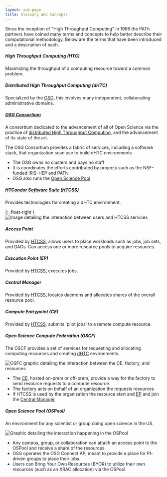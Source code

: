 ```yaml
---
layout: sub-page
title: Glossary and Concepts
---
```


Since the inception of "High Throughput Computing" in 1996 the PATh partners have coined many
terms and concepts to help better describe their computational methodology. Below are the terms
that have been introduced and a description of each.

##### High Throughput Computing (HTC)
Maximizing the throughput of a computing resource toward a common problem.

##### Distributed High Throughput Computing (dHTC)
Specialized by the [OSG](#osg-consortiumosg-htcorg), this involves many independent, collaborating administrative domains.

##### [OSG Consortium](https://osg-htc.org)
A consortium dedicated to the advancement of all of Open Science via the practice of [distributed High Throughput Computing](#distributed-high-throughput-computing-dhtc), and the advancement of its state of the art.

The OSG Consortium provides a fabric of services, including a software stack, that organization scan use to build dHTC environments

- The OSG owns no clusters and pays no staff
- It is coordinates the efforts contributed by projects such as the NSF-funded IRIS-HEP and PATh
- OSG also runs the [Open Science Pool](#open-science-pool-ospool)

##### [HTCondor Software Suite (HTCSS)](https://htcondor.org)
Provides technologies for creating a dHTC environment.

{: .float-right }
![Image detailing the interaction between users and HTCSS services](../images/HTCSS-service-interaction.jpg)

##### Access Point
Provided by [HTCSS](#htcondor-software-suite-htcsshtcondororg), allows users to place workloads such as jobs, job sets, and DAGs. Can access one or more resource pools to acquire resources.

##### Execution Point (EP)
Provided by [HTCSS](#htcondor-software-suite-htcsshtcondororg), executes jobs.

##### Central Manager
Provided by [HTCSS](#htcondor-software-suite-htcsshtcondororg), locates daemons and allocates shares of the overall resource pool.

##### Compute Entrypoint (CE)
Provided by [HTCSS](#htcondor-software-suite-htcsshtcondororg), submits 'pilot jobs' to a remote compute resource.

##### Open Science Compute Federation (OSCF)
The OSCF provides a set of services for requesting and allocating computing resources and creating [dHTC](#distributed-high-throughput-computing-dhtc) environments.

![OSFC graphic detailing the interaction between the CE, factory, and resources](../images/OSFC-graphic.jpg)

- The [CE](#compute-entrypoint-ce), hosted on-prem or off-prem, provide a way for the factory to 
  send resource requests to a compute resource.
- The factory acts on behalf of an organization the requests resources
- If HTCSS is used by the organization the resource start and [EP](#execution-point-ep) and join the [Central Manager](#central-manager)

##### Open Science Pool (OSPool)
An environment for any scientist or group doing open science in the US.

![Graphic detailing the interaction happening in the OSPool](../images/OSPool-graphic.jpg)

- Any campus, group, or collaboration can attach an access point to the OSPool and receive a share of the resources.
- OSG operates the OSG Connect AP, meant to provide a place for PI-driven groups to place their jobs.
- Users can Bring Your Own Resources (BYOR) to utilize their own resources (such as an XRAC allocation) via the OSPool.